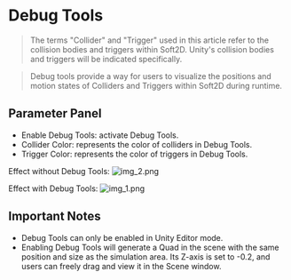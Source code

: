 # Debug Tools

> The terms "Collider" and "Trigger" used in this article refer to the collision bodies and triggers within Soft2D. Unity's collision bodies and triggers will be indicated specifically.

> Debug tools provide a way for users to visualize the positions and motion states of Colliders and Triggers within Soft2D during runtime.


## Parameter Panel

- Enable Debug Tools: activate Debug Tools.
- Collider Color: represents the color of colliders in Debug Tools.
- Trigger Color: represents the color of triggers in Debug Tools.

Effect without Debug Tools:
![img_2.png](img_2.png)

Effect with Debug Tools:
![img_1.png](img_1.png)

## Important Notes

- Debug Tools can only be enabled in Unity Editor mode.
- Enabling Debug Tools will generate a Quad in the scene with the same position and size as the simulation area. Its Z-axis is set to -0.2, and users can freely drag and view it in the Scene window.

